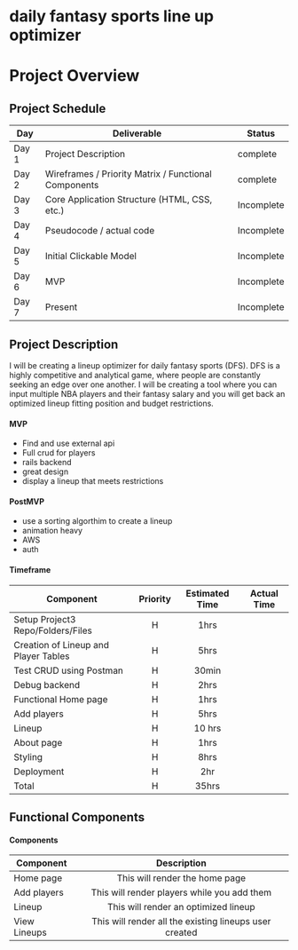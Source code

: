 # daily fantasy sports line up optimizer 
# Project Overview

## Project Schedule

|  Day | Deliverable | Status
|---|---| ---|
|Day 1| Project Description | complete
|Day 2| Wireframes / Priority Matrix / Functional Components | complete
|Day 3| Core Application Structure (HTML, CSS, etc.) | Incomplete
|Day 4| Pseudocode / actual code | Incomplete
|Day 5| Initial Clickable Model  | Incomplete
|Day 6| MVP | Incomplete
|Day 7| Present | Incomplete


## Project Description

I will be creating a lineup optimizer for daily fantasy sports (DFS). DFS is a highly competitive and analytical game, where people are constantly seeking an edge over one another. I will be creating a tool where you can input multiple NBA players and their fantasy salary and you will get back an optimized lineup fitting position and budget restrictions.




#### MVP 

- Find and use external api 
- Full crud for players
- rails backend
- great design 
- display a lineup that meets restrictions

#### PostMVP 

- use a sorting algorthim to create a lineup
- animation heavy
- AWS 
- auth

#### Timeframe
| Component | Priority | Estimated Time | Actual Time |
| --- | :---: |  :---: | :---: |
| Setup Project3 Repo/Folders/Files | H | 1hrs|  |
| Creation of Lineup and Player Tables | H | 5hrs|  |
| Test CRUD using Postman | H | 30min|  |
| Debug backend | H | 2hrs|  |
| Functional Home page | H | 1hrs|  |
| Add players | H | 5hrs|  |
| Lineup | H | 10 hrs|  |
| About page | H | 1hrs|  |
| Styling | H | 8hrs|   |
| Deployment | H | 2hr|  |
| Total | H | 35hrs|  | 



## Functional Components

#### Components
| Component | Description | 
| --- | :---: |  
| Home page | This will render the home page | 
| Add players | This will render players while you add them | 
| Lineup | This will render an optimized lineup | 
| View Lineups | This will render all the existing lineups user created | 





